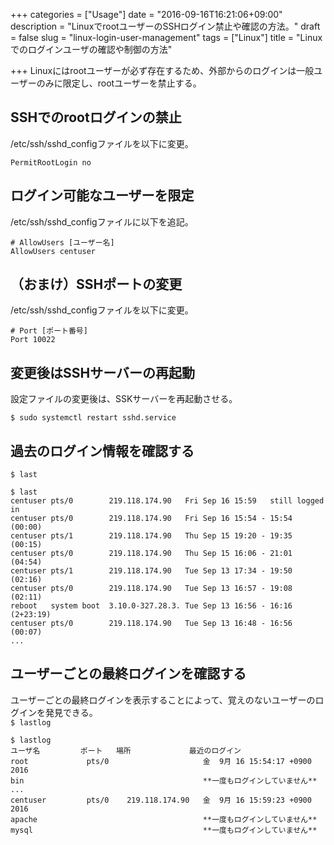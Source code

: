 +++
categories = ["Usage"]
date = "2016-09-16T16:21:06+09:00"
description = "LinuxでrootユーザーのSSHログイン禁止や確認の方法。"
draft = false
slug = "linux-login-user-management"
tags = ["Linux"]
title = "Linuxでのログインユーザの確認や制御の方法"

+++
Linuxにはrootユーザーが必ず存在するため、外部からのログインは一般ユーザーのみに限定し、rootユーザーを禁止する。

## SSHでのrootログインの禁止
/etc/ssh/sshd_configファイルを以下に変更。  
```@bash
PermitRootLogin no
```


## ログイン可能なユーザーを限定
/etc/ssh/sshd_configファイルに以下を追記。  
```@bash
# AllowUsers [ユーザー名]
AllowUsers centuser
```


## （おまけ）SSHポートの変更
/etc/ssh/sshd_configファイルを以下に変更。  
```@bash
# Port [ポート番号]
Port 10022
```


## 変更後はSSHサーバーの再起動
設定ファイルの変更後は、SSKサーバーを再起動させる。  
```@bash
$ sudo systemctl restart sshd.service
```


## 過去のログイン情報を確認する
` $ last `

```@bash
$ last
centuser pts/0        219.118.174.90   Fri Sep 16 15:59   still logged in
centuser pts/0        219.118.174.90   Fri Sep 16 15:54 - 15:54  (00:00)
centuser pts/1        219.118.174.90   Thu Sep 15 19:20 - 19:35  (00:15)
centuser pts/0        219.118.174.90   Thu Sep 15 16:06 - 21:01  (04:54)
centuser pts/1        219.118.174.90   Tue Sep 13 17:34 - 19:50  (02:16)
centuser pts/0        219.118.174.90   Tue Sep 13 16:57 - 19:08  (02:11)
reboot   system boot  3.10.0-327.28.3. Tue Sep 13 16:56 - 16:16 (2+23:19)
centuser pts/0        219.118.174.90   Tue Sep 13 16:48 - 16:56  (00:07)
...
```


## ユーザーごとの最終ログインを確認する
ユーザーごとの最終ログインを表示することによって、覚えのないユーザーのログインを発見できる。  
` $ lastlog `

```@bash
$ lastlog
ユーザ名         ポート   場所             最近のログイン
root             pts/0                     金  9月 16 15:54:17 +0900 2016
bin                                        **一度もログインしていません**
...
centuser         pts/0    219.118.174.90   金  9月 16 15:59:23 +0900 2016
apache                                     **一度もログインしていません**
mysql                                      **一度もログインしていません**
```
